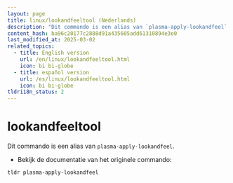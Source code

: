 ```yaml
---
layout: page
title: linux/lookandfeeltool (Nederlands)
description: "Dit commando is een alias van `plasma-apply-lookandfeel`."
content_hash: ba96c20177c2888d91a435605add61310894e3e0
last_modified_at: 2025-03-02
related_topics:
  - title: English version
    url: /en/linux/lookandfeeltool.html
    icon: bi bi-globe
  - title: español version
    url: /es/linux/lookandfeeltool.html
    icon: bi bi-globe
tldri18n_status: 2
---
```

# lookandfeeltool

Dit commando is een alias van `plasma-apply-lookandfeel`.

- Bekijk de documentatie van het originele commando:

`tldr plasma-apply-lookandfeel`
